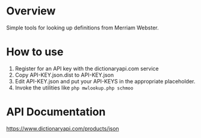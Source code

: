 # Overview
Simple tools for looking up definitions from Merriam Webster.

# How to use
1. Register for an API key with the dictionaryapi.com service
2. Copy API-KEY.json.dist to API-KEY.json
3. Edit API-KEY.json and put your API-KEYS in the appropriate placeholder.
4. Invoke the utilities like `php mwlookup.php schmoo`

# API Documentation
https://www.dictionaryapi.com/products/json

